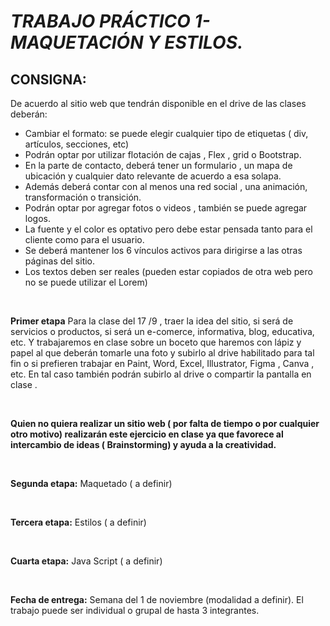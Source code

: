 
# _TRABAJO PRÁCTICO 1- MAQUETACIÓN Y ESTILOS._

## CONSIGNA: 

De acuerdo al sitio  web que tendrán disponible en el drive de las clases deberán:

- Cambiar el formato: se puede elegir cualquier tipo de etiquetas ( div, artículos, secciones, etc)
- Podrán optar por utilizar flotación de cajas , Flex , grid o Bootstrap.
- En la parte de contacto, deberá tener un formulario , un mapa de ubicación y cualquier dato relevante de acuerdo a esa solapa.
- Además deberá contar con al menos una red social , una animación, transformación o transición.
- Podrán optar por agregar fotos o videos , también se puede agregar logos.
- La fuente y el color es optativo pero debe estar pensada tanto para el cliente como para el usuario.
- Se deberá mantener los 6 vínculos activos para dirigirse a las otras páginas del sitio.
- Los textos deben ser reales (pueden estar copiados de otra web pero no se puede utilizar el Lorem)

<br>

**Primer etapa** Para la clase del 17 /9 , traer la idea del sitio, si será de servicios o productos, si será un e-comerce, informativa, blog, educativa, etc. Y trabajaremos en clase sobre un boceto que haremos con lápiz y papel al que deberán tomarle una foto y subirlo al drive habilitado para tal fin o si prefieren trabajar en Paint, Word, Excel, Illustrator, Figma , Canva , etc. En tal caso también podrán subirlo al drive o compartir la pantalla en clase .

<br>

**Quien no quiera realizar un sitio web ( por falta de tiempo o por cualquier otro motivo)  realizarán este ejercicio en clase ya que favorece al intercambio de ideas ( Brainstorming) y ayuda a la creatividad.** 

<br>

**Segunda etapa:** Maquetado ( a definir)

<br>

**Tercera etapa:** Estilos ( a definir)

<br>

**Cuarta etapa:** Java Script ( a definir)

<br>

**Fecha de entrega:** Semana del 1 de noviembre (modalidad a definir). El trabajo puede ser individual o grupal de hasta 3 integrantes. 

